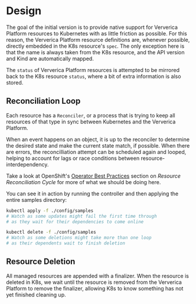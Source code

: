 # Design

The goal of the initial version is to provide native support for
Ververica Platform resources to Kubernetes with as little friction as 
possible. For this reason, the Ververica Platform resource definitions
are, whenever possible, directly embedded in the K8s resource's `spec`. The only exception here
is that the name is always taken from the K8s resource, and the API version and Kind
are automatically mapped.

The `status` of Ververica Platform resources is attempted to be mirrored back
to the K8s resource `status`, where a bit of extra information is also stored.


## Reconciliation Loop

Each resource has a `Reconciler`, or a process that is trying to keep
all resources of that type in sync between Kubernetes and the Ververica Platform.

When an event happens on an object, it is up to the reconciler to determine
the desired state and make the current state match, if possible. When there are errors,
the reconcilliation attempt can be scheduled again and looped, helping to account for lags or race
conditions between resource-interdependency.  

Take a look at OpenShift's [Operator Best Practices](https://blog.openshift.com/kubernetes-operators-best-practices/)
section on _Resource Reconciliation Cycle_ for more of what we should be doing here.

You can see it in action by running the controller and then applying the entire samples directory:

```bash
kubectl apply -f ./config/samples
# Watch as some updates might fail the first time through
# as they wait for their dependencies to come online

kubectl delete -f ./config/samples
# Watch as some deletions might take more than one loop
# as their dependents wait to finish deletion
```

## Resource Deletion

All managed resources are appended with a finalizer. When the resource
is deleted in K8s, we wait until the resource is removed from the Ververica Platform
to remove the finalizer, allowing K8s to know something has not yet
finished cleaning up. 